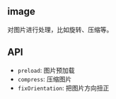 ## image

对图片进行处理，比如旋转、压缩等。

## API

- `preload`: 图片预加载
- `compress`: 压缩图片
- `fixOrientation`: 把图片方向扭正
